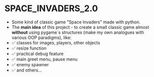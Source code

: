 # SPACE_INVADERS_2.0
+ Some kind of classic game "Space Invaders" made  with python.
+ The **main idea** of this project - to create a small classic game almost **without** using pygame`s structures (make my own analogues with various OOP paradigms), like:
+ :white_check_mark: classes for images, players, other objects 
+ :white_check_mark: resize function
+ :white_check_mark: practical debug feature
+ :white_check_mark: main greet menu, pause menu 
+ :white_check_mark: enemy spawner
+ :white_check_mark: and others...
